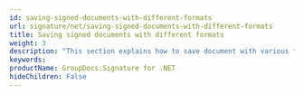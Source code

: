 ```yaml
---
id: saving-signed-documents-with-different-formats
url: signature/net/saving-signed-documents-with-different-formats
title: Saving signed documents with different formats
weight: 3
description: "This section explains how to save document with various file formats."
keywords: 
productName: GroupDocs.Signature for .NET
hideChildren: False
---
```

